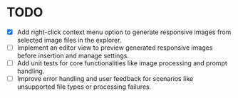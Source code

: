 # TODO

- [x] Add right-click context menu option to generate responsive images from selected image files in the explorer.
- [ ] Implement an editor view to preview generated responsive images before insertion and manage settings.
- [ ] Add unit tests for core functionalities like image processing and prompt handling.
- [ ] Improve error handling and user feedback for scenarios like unsupported file types or processing failures.
